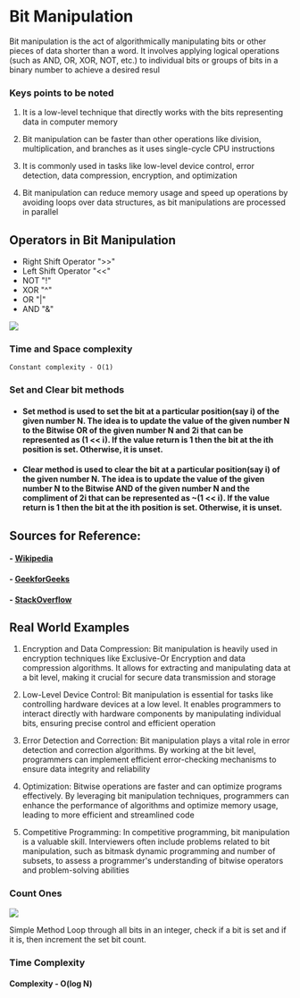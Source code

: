 # Bit Manipulation 

 Bit manipulation is the act of algorithmically manipulating bits or other pieces of data shorter than a word. It involves applying logical operations (such as AND, OR, XOR, NOT, etc.) to individual bits or groups of bits in a binary number to achieve a desired resul


### Keys points to be noted

1. It is a low-level technique that directly works with the bits representing data in computer memory

2.  Bit manipulation can be faster than other operations like division, multiplication, and branches as it uses single-cycle CPU instructions

3.  It is commonly used in tasks like low-level device control, error detection, data compression, encryption, and optimization

4. Bit manipulation can reduce memory usage and speed up operations by avoiding loops over data structures, as bit manipulations are processed in parallel

## Operators in Bit Manipulation

 -   Right Shift Operator  ">>"
   - Left Shift  Operator  "<<"
   - NOT "!"
   - XOR "^"
   - OR  "|"
   - AND "&"
  
  <img src="https://embeddedwala.com/uploads/images/202206/img_temp_62af09c374d866-36338888-48712239.gif"></img>
### Time and Space complexity

    Constant complexity - O(1)


### Set and Clear bit methods
  - #### Set method is used to set the bit at a particular position(say i) of the given number N. The idea is to update the value of the given number N to the Bitwise OR of the given number N and 2i that can be represented as (1 << i). If the value return is 1 then the bit at the ith position is set. Otherwise, it is unset.
  - #### Clear method is used to clear the bit at a particular position(say i) of the given number N. The idea is to update the value of the given number N to the Bitwise AND of the given number N and the compliment of 2i that can be represented as ~(1 << i). If the value return is 1 then the bit at the ith position is set. Otherwise, it is unset.
     
## Sources for Reference:
   #### - [Wikipedia](https://en.wikipedia.org/wiki/Bit_manipulation)
   #### - [GeekforGeeks](https://www.geeksforgeeks.org/all-about-bit-manipulation/)
   #### - [StackOverflow](https://stackoverflow.com/questions/2096916/real-world-use-cases-of-bitwise-operators)
## Real World Examples
  1. Encryption and Data Compression: Bit manipulation is heavily used in encryption techniques like Exclusive-Or Encryption and data compression algorithms. It allows for extracting and manipulating data at a bit level, making it crucial for secure data transmission and storage
  
  2. Low-Level Device Control: Bit manipulation is essential for tasks like controlling hardware devices at a low level. It enables programmers to interact directly with hardware components by manipulating individual bits, ensuring precise control and efficient operation
   
  3. Error Detection and Correction: Bit manipulation plays a vital role in error detection and correction algorithms. By working at the bit level, programmers can implement efficient error-checking mechanisms to ensure data integrity and reliability
   
  4. Optimization: Bitwise operations are faster and can optimize programs effectively. By leveraging bit manipulation techniques, programmers can enhance the performance of algorithms and optimize memory usage, leading to more efficient and streamlined code
   
  5. Competitive Programming: In competitive programming, bit manipulation is a valuable skill. Interviewers often include problems related to bit manipulation, such as bitmask dynamic programming and number of subsets, to assess a programmer's understanding of bitwise operators and problem-solving abilities

### Count Ones 

<img src="https://media.geeksforgeeks.org/wp-content/cdn-uploads/setbit.png"></img>

<p>Simple Method Loop through all bits in an integer, check if a bit is set and if it is, then increment the set bit count.</p>

<h3>Time Complexity</h3>

#### Complexity - O(log N)